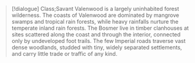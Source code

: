 >[!dialogue] Class;Savant
>Valenwood is a largely uninhabited forest wilderness. The coasts of Valenwood are dominated by mangrove swamps and tropical rain forests, while heavy rainfalls nurture the temperate inland rain forests. The Bosmer live in timber clanhouses at sites scattered along the coast and through the interior, connected only by undeveloped foot trails. The few Imperial roads traverse vast dense woodlands, studded with tiny, widely separated settlements, and carry little trade or traffic of any kind.